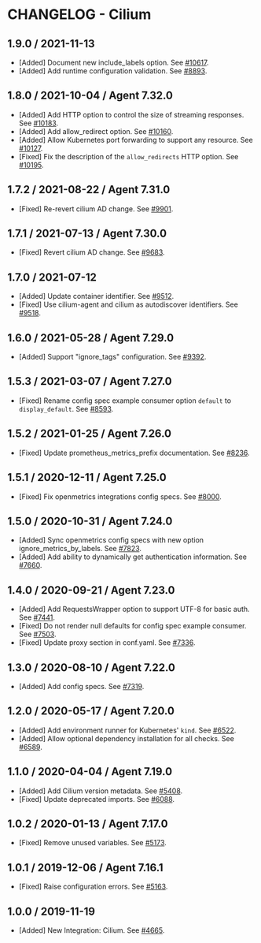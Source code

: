 # CHANGELOG - Cilium

## 1.9.0 / 2021-11-13

* [Added] Document new include_labels option. See [#10617](https://github.com/DataDog/integrations-core/pull/10617).
* [Added] Add runtime configuration validation. See [#8893](https://github.com/DataDog/integrations-core/pull/8893).

## 1.8.0 / 2021-10-04 / Agent 7.32.0

* [Added] Add HTTP option to control the size of streaming responses. See [#10183](https://github.com/DataDog/integrations-core/pull/10183).
* [Added] Add allow_redirect option. See [#10160](https://github.com/DataDog/integrations-core/pull/10160).
* [Added] Allow Kubernetes port forwarding to support any resource. See [#10127](https://github.com/DataDog/integrations-core/pull/10127).
* [Fixed] Fix the description of the `allow_redirects` HTTP option. See [#10195](https://github.com/DataDog/integrations-core/pull/10195).

## 1.7.2 / 2021-08-22 / Agent 7.31.0

* [Fixed] Re-revert cilium AD change. See [#9901](https://github.com/DataDog/integrations-core/pull/9901).

## 1.7.1 / 2021-07-13 / Agent 7.30.0

* [Fixed] Revert cilium AD change. See [#9683](https://github.com/DataDog/integrations-core/pull/9683).

## 1.7.0 / 2021-07-12

* [Added] Update container identifier. See [#9512](https://github.com/DataDog/integrations-core/pull/9512).
* [Fixed] Use cilium-agent and cilium as autodiscover identifiers. See [#9518](https://github.com/DataDog/integrations-core/pull/9518).

## 1.6.0 / 2021-05-28 / Agent 7.29.0

* [Added] Support "ignore_tags" configuration. See [#9392](https://github.com/DataDog/integrations-core/pull/9392).

## 1.5.3 / 2021-03-07 / Agent 7.27.0

* [Fixed] Rename config spec example consumer option `default` to `display_default`. See [#8593](https://github.com/DataDog/integrations-core/pull/8593).

## 1.5.2 / 2021-01-25 / Agent 7.26.0

* [Fixed] Update prometheus_metrics_prefix documentation. See [#8236](https://github.com/DataDog/integrations-core/pull/8236).

## 1.5.1 / 2020-12-11 / Agent 7.25.0

* [Fixed] Fix openmetrics integrations config specs. See [#8000](https://github.com/DataDog/integrations-core/pull/8000).

## 1.5.0 / 2020-10-31 / Agent 7.24.0

* [Added] Sync openmetrics config specs with new option ignore_metrics_by_labels. See [#7823](https://github.com/DataDog/integrations-core/pull/7823).
* [Added] Add ability to dynamically get authentication information. See [#7660](https://github.com/DataDog/integrations-core/pull/7660).

## 1.4.0 / 2020-09-21 / Agent 7.23.0

* [Added] Add RequestsWrapper option to support UTF-8 for basic auth. See [#7441](https://github.com/DataDog/integrations-core/pull/7441).
* [Fixed] Do not render null defaults for config spec example consumer. See [#7503](https://github.com/DataDog/integrations-core/pull/7503).
* [Fixed] Update proxy section in conf.yaml. See [#7336](https://github.com/DataDog/integrations-core/pull/7336).

## 1.3.0 / 2020-08-10 / Agent 7.22.0

* [Added] Add config specs. See [#7319](https://github.com/DataDog/integrations-core/pull/7319).

## 1.2.0 / 2020-05-17 / Agent 7.20.0

* [Added] Add environment runner for Kubernetes' `kind`. See [#6522](https://github.com/DataDog/integrations-core/pull/6522).
* [Added] Allow optional dependency installation for all checks. See [#6589](https://github.com/DataDog/integrations-core/pull/6589).

## 1.1.0 / 2020-04-04 / Agent 7.19.0

* [Added] Add Cilium version metadata. See [#5408](https://github.com/DataDog/integrations-core/pull/5408).
* [Fixed] Update deprecated imports. See [#6088](https://github.com/DataDog/integrations-core/pull/6088).

## 1.0.2 / 2020-01-13 / Agent 7.17.0

* [Fixed] Remove unused variables. See [#5173](https://github.com/DataDog/integrations-core/pull/5173).

## 1.0.1 / 2019-12-06 / Agent 7.16.1

* [Fixed] Raise configuration errors. See [#5163](https://github.com/DataDog/integrations-core/pull/5163).

## 1.0.0 / 2019-11-19

* [Added] New Integration: Cilium. See [#4665](https://github.com/DataDog/integrations-core/pull/4665).
